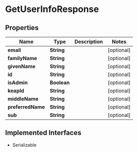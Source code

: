 

# GetUserInfoResponse


## Properties

| Name | Type | Description | Notes |
|------------ | ------------- | ------------- | -------------|
|**email** | **String** |  |  [optional] |
|**familyName** | **String** |  |  [optional] |
|**givenName** | **String** |  |  [optional] |
|**id** | **String** |  |  [optional] |
|**isAdmin** | **Boolean** |  |  [optional] |
|**keapId** | **String** |  |  [optional] |
|**middleName** | **String** |  |  [optional] |
|**preferredName** | **String** |  |  [optional] |
|**sub** | **String** |  |  [optional] |


## Implemented Interfaces

* Serializable

